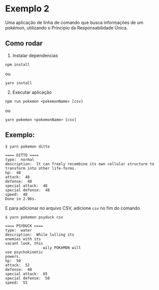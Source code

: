 # Exemplo 2

Uma aplicação de linha de comando que busca informações de um pokémon, utilizando o Princípio da Responsabilidade Única.

## Como rodar

1. Instalar dependencias
```
npm install
``` 

ou

```
yarn install
```

2. Executar aplicação
```
npm run pokemon <pokemonName> [csv]
```

ou

```
yarn pokemon <pokemonName> [csv]
```

## Exemplo:

```
$ yarn pokemon ditto

==== DITTO ====
type:  normal
description:  It can freely recombine its own cellular structure to
transform into other life-forms.
hp:  48
attack:  48
defense:  48
special attack:  48
special defense:  48
speed:  48
Done in 2.96s.
```

E para adicionar no arquivo CSV, adicione ``csv`` no fim do comando
```
$ yarn pokemon psyduck csv

==== PSYDUCK ====
type:  water
description:  While lulling its
enemies with its
vacant look, this
                 wily POKéMON will
use psychokinetic
powers.
hp:  50
attack:  52
defense:  48
special attack:  65
special defense:  50
speed:  55
```
